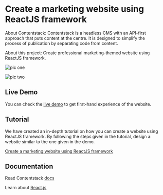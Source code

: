 # Create a marketing website using ReactJS framework

About Contentstack: Contentstack is a headless CMS with an API-first approach that puts content at the centre. It is designed to simplify the process of publication by separating code from content.

About this project: Create professional marketing-themed website using ReactJS framework.

![pic one](https://user-images.githubusercontent.com/29656920/74821414-8f3b1580-5329-11ea-99ad-1b9b477eaaf7.png)

![pic two](https://user-images.githubusercontent.com/29656920/74821435-9d893180-5329-11ea-86b4-5189869c0be8.png)

## Live Demo

You can check the [live demo](https://hopeful-nobel-47d909.netlify.com/) to get first-hand experience of the website.

## Tutorial

We have created an in-depth tutorial on how you can create a website using ReactJS framework. By following the steps given in the tutorial, design a website similar to the one given in the demo.

[Create a marketing website using ReactJS framework](https://www.contentstack.com/docs/developers/sample-apps/build-a-marketing-app-using-contentstack-and-react-js)

## Documentation

Read Contentstack [docs](https://www.contentstack.com/docs/)

Learn about [React.js](https://reactjs.org/)


